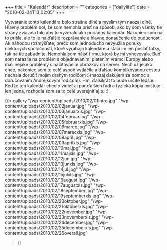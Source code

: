 +++
title = "Kalendár"
description = ""
categories = ["dailylife"]
date = "2010-02-04T13:02:05"
+++

Vytváranie tohto kalendára bolo strašne dlhé a myslím tým naozaj dlhé. Hlavný problém bol, že som
nemohla prísť na spôsob, ako by som všetky tie strany zviazala tak, aby to vyzeralo ako poriadny
kalendár. Nakoniec som na to prišla, ale to je na ďalšie rozprávanie a hlavne ponaučenie do budúcnosti. Ak
náhodou rozmýšľate, prečo som jednoducho nevyužila ponuky niektorých spoločností, ktoré vyrábajú
kalendáre a stačí im len poslať fotky, tak na tie zabudnite. Nemohla som nájsť firmu, ktorá by mi
vyhovovala. Buď som narazila na problém s objednávaním, platením vrámci Európy alebo mali nejaké
problémy s načitávaním obrázkov na server. Nech už je ako chce, nakoniec som to celé aspoň
vytlačila a ďalšou komplikovanou cestou nechala doručiť mojím drahým rodičom :)(naozaj ďakujem za
pomoc s doručovaním Andrejkovým rodičom). Hm, ďalšíkrát to bude určite lepšie. Keďže ten kalendár
chcelo vidieť aj pár ďalších ľudí a fyzická kópia existuje len jedna, rozhodla som sa to celé
uverejniť aj tu :)

{{< gallery
    "/wp-content/uploads/2010/02/01intro.jpg"
    "/wp-content/uploads/2010/02/02januar.jpg"
    "/wp-content/uploads/2010/02/03januarxls.jpg"
    "/wp-content/uploads/2010/02/04februar.jpg"
    "/wp-content/uploads/2010/02/05februarxls.jpg"
    "/wp-content/uploads/2010/02/06marec.jpg"
    "/wp-content/uploads/2010/02/07marecxls.jpg"
    "/wp-content/uploads/2010/02/08april.jpg"
    "/wp-content/uploads/2010/02/09aprilxls.jpg"
    "/wp-content/uploads/2010/02/10maj.jpg"
    "/wp-content/uploads/2010/02/11majxls.jpg"
    "/wp-content/uploads/2010/02/12jun.jpg"
    "/wp-content/uploads/2010/02/13junxls.jpg"
    "/wp-content/uploads/2010/02/14jul.jpg"
    "/wp-content/uploads/2010/02/15julxls.jpg"
    "/wp-content/uploads/2010/02/16august.jpg"
    "/wp-content/uploads/2010/02/17augustxls.jpg"
    "/wp-content/uploads/2010/02/18september.jpg"
    "/wp-content/uploads/2010/02/19septemberxls.jpg"
    "/wp-content/uploads/2010/02/20oktober.jpg"
    "/wp-content/uploads/2010/02/21oktoberxls.jpg"
    "/wp-content/uploads/2010/02/22november.jpg"
    "/wp-content/uploads/2010/02/23novemberxls.jpg"
    "/wp-content/uploads/2010/02/24december.jpg"
    "/wp-content/uploads/2010/02/25decemberxls.jpg"
    "/wp-content/uploads/2010/02/26overall.jpg"
>}}
